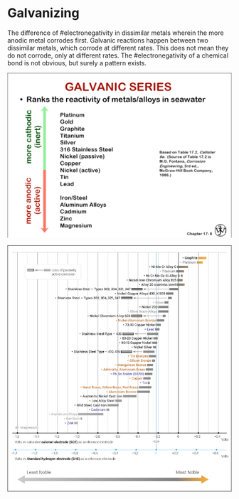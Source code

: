 # Galvanizing

The difference of #electronegativity in dissimilar metals wherein the more anodic metal corrodes first.
Galvanic reactions happen between two dissimilar metals, which corrode at different rates.
This does not mean they do not corrode, only at different rates.
The #electronegativity of a chemical bond is not obvious, but surely a pattern exists.

![](../../../attachments/engr-743-001-damage-and-fracture/./galvanic_series_210423_122740_EST.png)

![](../../../attachments/engr-743-001-damage-and-fracture/./galvanic_series_expanded_210423_130950_EST.png)